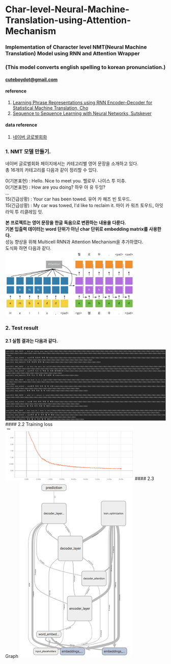 # Char-level-Neural-Machine-Translation-using-Attention-Mechanism  
### Implementation of Character level NMT(Neural Machine Translation) Model using RNN and Attention Wrapper  
### (This model converts english spelling to korean pronunciation.)  
  
#### cuteboydot@gmail.com  
  
#### reference  
1. [Learning Phrase Representations using RNN Encoder–Decoder for Statistical Machine Translation, Cho](http://emnlp2014.org/papers/pdf/EMNLP2014179.pdf)  
2. [Sequence to Sequence Learning with Neural Networks, Sutskever](https://papers.nips.cc/paper/5346-sequence-to-sequence-learning-with-neural-networks.pdf)  
  
#### data reference
1. [네이버 글로벌회화](http://phrasebook.naver.com/detail.nhn?bigCategoryNo=2&targetLanguage=en)  
  
### 1. NMT 모델 만들기.  
네이버 글로벌회화 페이지에서는 카테고리별 영어 문장을 소개하고 있다.  
총 16개의 카테고리를 다음과 같이 정리할 수 있다.  
  
0(기본표현) : Hello. Nice to meet you.  헬로우. 나이스 투 미츄.  
0(기본표현) : How are you doing?  하우 아 유 두잉?  
...  
15(긴급상황) : Your car has been towed.  유어 카 해즈 빈 토우드.  
15(긴급상황) : My car was towed, I'd like to reclaim it.  마이 카 워즈 토우드, 아잇 라익 투 리클레임 잇.  

**본 프로젝트는 영어 문장을 한글 독음으로 변환하는 내용을 다룬다.**  
**기본 입출력 데이터는 word 단위가 아닌 char 단위로 embedding matrix를 사용한다.**  
성능 향상을 위해 Multicell RNN과 Attention Mechanism을 추가하였다.  
도식화 하면 다음과 같다.  
<img src="./img/nmt_model.png" width="80%">  
  
### 2. Test result 
#### 2.1 실험 결과는 다음과 같다.  
<img src="./img/nmt_test_result.png" width="100%">  
#### 2.2 Training loss  
<img src="./img/nmt_loss.png" width="80%">  
#### 2.3 Graph  
<img src="./img/nmt_graph.png" width="70%">  